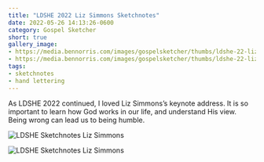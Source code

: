 ```yaml
---
title: "LDSHE 2022 Liz Simmons Sketchnotes"
date: 2022-05-26 14:13:26-0600
category: Gospel Sketcher
short: true
gallery_image:
- https://media.bennorris.com/images/gospelsketcher/thumbs/ldshe-22-liz-simmons-01.jpg
- https://media.bennorris.com/images/gospelsketcher/thumbs/ldshe-22-liz-simmons-02.jpg
tags:
- sketchnotes
- hand lettering
---
```


As LDSHE 2022 continued, I loved Liz Simmons’s keynote address. It is so important to learn how God works in our life, and understand His view. Being wrong can lead us to being humble.

![LDSHE Sketchnotes Liz Simmons](https://media.bennorris.com/images/gospelsketcher/ldshe/2022/ldshe-22-liz-simmons-01.jpg)

![LDSHE Sketchnotes Liz Simmons](https://media.bennorris.com/images/gospelsketcher/ldshe/2022/ldshe-22-liz-simmons-02.jpg)
